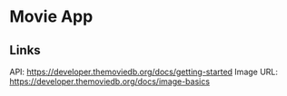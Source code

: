 # Movie App

## Links

API: https://developer.themoviedb.org/docs/getting-started
Image URL: https://developer.themoviedb.org/docs/image-basics
